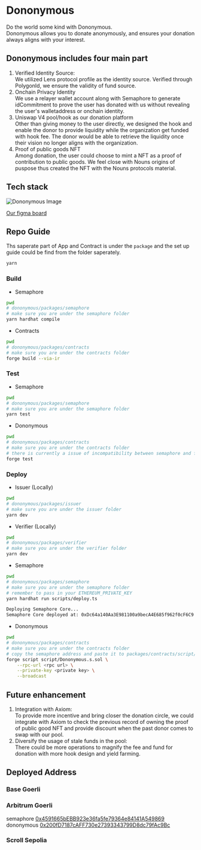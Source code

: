 # Dononymous

Do the world some kind with Dononymous.</br>
Dononymous allows you to donate anonymously, and ensures your donation always aligns with your interest.

## Dononymous includes four main part

1. Verified Identity Source: </br>
   We utilized Lens protocol profile as the identity source. Verified through PolygonId, we ensure the validity of fund source.
2. Onchain Privacy Identity </br>
   We use a relayer wallet account along with Semaphore to generate idCommitment to prove the user has donated with us without revealing the user's walletaddress or onchain identity.
3. Uniswap V4 pool/hook as our donation platform </br>
   Other than giving money to the user directly, we designed the hook and enable the donor to provide liquidity while the organization get funded with hook fee. The donor would be able to retrieve the liquidity once their vision no longer aligns with the organization.
4. Proof of public goods NFT </br>
   Among donation, the user could choose to mint a NFT as a proof of contribution to public goods. We feel close with Nouns origins of puspose thus created the NFT with the Nouns protocols material.

## Tech stack

![Dononymous Image](https://github.com/0xDononymous/dononymous/assets/48847495/1ba0b199-7500-4994-a8b8-49f94940b0b2)

[Our figma board](https://www.figma.com/file/kx2dF6nh1GdXSMbzXCewdE/ZKoupon?type=design&node-id=101%3A2&mode=design&t=bTVxkG3VKebXW0Xf-1)

## Repo Guide

Ths saperate part of App and Contract is under the `package` and the set up guide could be find from the folder saperately.

```bash
yarn
```

### Build

* Semaphore

```bash
pwd
# dononymous/packages/semaphore
# make sure you are under the semaphore folder
yarn hardhat compile
```

* Contracts

```bash
pwd
# dononymous/packages/contracts
# make sure you are under the contracts folder
forge build --via-ir
```

### Test

* Semaphore

```bash
pwd
# dononymous/packages/semaphore
# make sure you are under the semaphore folder
yarn test
```

* Dononymous

```bash
pwd
# dononymous/packages/contracts
# make sure you are under the contracts folder
# there is currently a issue of incompatibility between semaphore and foundry 
forge test
```

### Deploy

* Issuer (Locally)

```bash
pwd
# dononymous/packages/issuer
# make sure you are under the issuer folder
yarn dev
```

* Verifier (Locally)

```bash
pwd
# dononymous/packages/verifier
# make sure you are under the verifier folder
yarn dev
```

* Semaphore

```bash
pwd
# dononymous/packages/semaphore
# make sure you are under the semaphore folder
# remember to pass in your ETHEREUM_PRIVATE_KEY
yarn hardhat run scripts/deploy.ts

Deploying Semaphore Core...
Semaphore Core deployed at: 0xDc64a140Aa3E981100a9becA4E685f962f0cF6C9
```

* Dononymous

```bash
pwd
# dononymous/packages/contracts
# make sure you are under the contracts folder
# copy the semaphore address and paste it to packages/contracts/script/Dononymous.s.sol#L18
forge script script/Dononymous.s.sol \
    --rpc-url <rpc url> \
    --private-key <private key> \
    --broadcast
```

## Future enhancement

1. Integration with Axiom:</br>
   To provide more incentive and bring closer the donation circle, we could integrate with Axiom to check the previous record of owning the proof of public good NFT and provide discount when the past donor comes to swap with our pool.
2. Diversify the usage of stale funds in the pool: </br>
   There could be more operations to magnify the fee and fund for donation with more hook design and yield farming.

## Deployed Address

### Base Goerli

### Arbitrum Goerli
semaphore [0x4591665bEBB923e36fa5fe79364e84141A549869](https://goerli.arbiscan.io/address/0x4591665bEBB923e36fa5fe79364e84141A549869#code)
dononymous [0x200fD7187cAFF730e27393343799D8dc79fAc9Bc](https://goerli.arbiscan.io/address/0x200fD7187cAFF730e27393343799D8dc79fAc9Bc#code)

### Scroll Sepolia
